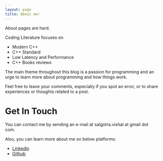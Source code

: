 ```yaml
---
layout: page
title: About me!
---
```


About pages are hard. 

Coding Literature focuses on

* Modern C++
* C++ Standard
* Low Latency and Performance
* C++ Books reviews

The main theme throughout this blog is a passion for programming and an urge to learn more about programming and how things work.

Feel free to leave your comments, especially if you spot an error, or to share experiences or thoughts related to a post.


# Get In Touch
You can contact me by sending an e-mail at salgotra.vishal at gmail dot com.

Also, you can learn more about me on below platforms:

* [Linkedin](https://www.linkedin.com/in/salgotrav)
* [Github](https://github.com/salgotrav)


